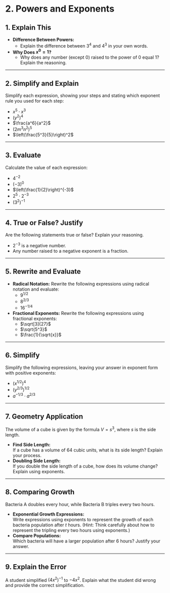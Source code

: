 
# 2. Powers and Exponents

## 1. Explain This
- **Difference Between Powers:**  
  - Explain the difference between $3^4$ and $4^3$ in your own words.
- **Why Does $x^0 = 1$?**  
  - Why does any number (except 0) raised to the power of 0 equal 1? Explain the reasoning.

---

## 2. Simplify and Explain
Simplify each expression, showing your steps and stating which exponent rule you used for each step:

- $x^5 \cdot x^3$  
- $(y^2)^4$  
- $\frac{a^6}{a^2}$  
- $(2m^3n^2)^5$  
- $\left(\frac{5^3}{5}\right)^2$

---

## 3. Evaluate
Calculate the value of each expression:

- $4^{-2}$  
- $(-3)^0$  
- $\left(\frac{1}{2}\right)^{-3}$  
- $2^5 \cdot 2^{-3}$  
- $(3^2)^{-1}$

---

## 4. True or False? Justify
Are the following statements true or false? Explain your reasoning.

* $2^{-3}$ is a negative number.  
* Any number raised to a negative exponent is a fraction.

---

## 5. Rewrite and Evaluate
- **Radical Notation:** Rewrite the following expressions using radical notation and evaluate:
  - $9^{1/2}$  
  - $8^{2/3}$  
  - $16^{-1/4}$
- **Fractional Exponents:** Rewrite the following expressions using fractional exponents:
  - $\sqrt[3]{27}$  
  - $\sqrt{5^3}$  
  - $\frac{1}{\sqrt{x}}$

---

## 6. Simplify
Simplify the following expressions, leaving your answer in exponent form with positive exponents:

- $(x^{1/2})^4$  
- $(y^{2/3})^{1/2}$  
- $a^{-1/3} \cdot a^{2/3}$

---

## 7. Geometry Application
The volume of a cube is given by the formula $V = s^3$, where $s$ is the side length.

- **Find Side Length:**  
  If a cube has a volume of 64 cubic units, what is its side length? Explain your process.
- **Doubling Side Length:**  
  If you double the side length of a cube, how does its volume change? Explain using exponents.

---

## 8. Comparing Growth
Bacteria A doubles every hour, while Bacteria B triples every two hours.

- **Exponential Growth Expressions:**  
  Write expressions using exponents to represent the growth of each bacteria population after $t$ hours. (Hint: Think carefully about how to represent the tripling every two hours using exponents.)
- **Compare Populations:**  
  Which bacteria will have a larger population after 6 hours? Justify your answer.

---

## 9. Explain the Error
A student simplified $(4x^2)^{-1}$ to $-4x^2$. Explain what the student did wrong and provide the correct simplification.
